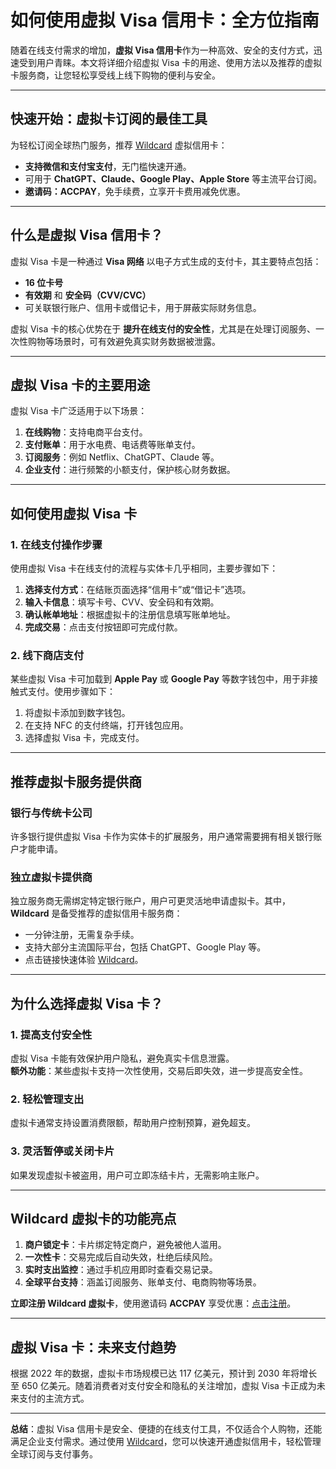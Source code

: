 # 如何使用虚拟 Visa 信用卡：全方位指南

随着在线支付需求的增加，**虚拟 Visa 信用卡**作为一种高效、安全的支付方式，迅速受到用户青睐。本文将详细介绍虚拟 Visa 卡的用途、使用方法以及推荐的虚拟卡服务商，让您轻松享受线上线下购物的便利与安全。

---

## **快速开始：虚拟卡订阅的最佳工具**

为轻松订阅全球热门服务，推荐 [Wildcard](https://bit.ly/bewildcard) 虚拟信用卡：
- **支持微信和支付宝支付**，无门槛快速开通。
- 可用于 **ChatGPT、Claude、Google Play、Apple Store** 等主流平台订阅。
- **邀请码：ACCPAY**，免手续费，立享开卡费用减免优惠。

---

## **什么是虚拟 Visa 信用卡？**

虚拟 Visa 卡是一种通过 **Visa 网络** 以电子方式生成的支付卡，其主要特点包括：
- **16 位卡号**  
- **有效期** 和 **安全码（CVV/CVC）**  
- 可关联银行账户、信用卡或借记卡，用于屏蔽实际财务信息。

虚拟 Visa 卡的核心优势在于 **提升在线支付的安全性**，尤其是在处理订阅服务、一次性购物等场景时，可有效避免真实财务数据被泄露。

---

## **虚拟 Visa 卡的主要用途**

虚拟 Visa 卡广泛适用于以下场景：
1. **在线购物**：支持电商平台支付。  
2. **支付账单**：用于水电费、电话费等账单支付。  
3. **订阅服务**：例如 Netflix、ChatGPT、Claude 等。  
4. **企业支付**：进行频繁的小额支付，保护核心财务数据。

---

## **如何使用虚拟 Visa 卡**

### **1. 在线支付操作步骤**
使用虚拟 Visa 卡在线支付的流程与实体卡几乎相同，主要步骤如下：
1. **选择支付方式**：在结账页面选择“信用卡”或“借记卡”选项。  
2. **输入卡信息**：填写卡号、CVV、安全码和有效期。  
3. **确认帐单地址**：根据虚拟卡的注册信息填写账单地址。  
4. **完成交易**：点击支付按钮即可完成付款。

### **2. 线下商店支付**
某些虚拟 Visa 卡可加载到 **Apple Pay** 或 **Google Pay** 等数字钱包中，用于非接触式支付。使用步骤如下：
1. 将虚拟卡添加到数字钱包。
2. 在支持 NFC 的支付终端，打开钱包应用。
3. 选择虚拟 Visa 卡，完成支付。

---

## **推荐虚拟卡服务提供商**

### **银行与传统卡公司**
许多银行提供虚拟 Visa 卡作为实体卡的扩展服务，用户通常需要拥有相关银行账户才能申请。

### **独立虚拟卡提供商**
独立服务商无需绑定特定银行账户，用户可更灵活地申请虚拟卡。其中，**Wildcard** 是备受推荐的虚拟信用卡服务商：
- 一分钟注册，无需复杂手续。
- 支持大部分主流国际平台，包括 ChatGPT、Google Play 等。
- 点击链接快速体验 [Wildcard](https://bit.ly/bewildcard)。

---

## **为什么选择虚拟 Visa 卡？**

### **1. 提高支付安全性**
虚拟 Visa 卡能有效保护用户隐私，避免真实卡信息泄露。  
**额外功能**：某些虚拟卡支持一次性使用，交易后即失效，进一步提高安全性。

### **2. 轻松管理支出**
虚拟卡通常支持设置消费限额，帮助用户控制预算，避免超支。

### **3. 灵活暂停或关闭卡片**
如果发现虚拟卡被盗用，用户可立即冻结卡片，无需影响主账户。

---

## **Wildcard 虚拟卡的功能亮点**

1. **商户锁定卡**：卡片绑定特定商户，避免被他人滥用。  
2. **一次性卡**：交易完成后自动失效，杜绝后续风险。  
3. **实时支出监控**：通过手机应用即时查看交易记录。  
4. **全球平台支持**：涵盖订阅服务、账单支付、电商购物等场景。

**立即注册 Wildcard 虚拟卡**，使用邀请码 **ACCPAY** 享受优惠：[点击注册](https://bit.ly/bewildcard)。

---

## **虚拟 Visa 卡：未来支付趋势**

根据 2022 年的数据，虚拟卡市场规模已达 117 亿美元，预计到 2030 年将增长至 650 亿美元。随着消费者对支付安全和隐私的关注增加，虚拟 Visa 卡正成为未来支付的主流方式。

---

**总结**：虚拟 Visa 信用卡是安全、便捷的在线支付工具，不仅适合个人购物，还能满足企业支付需求。通过使用 [Wildcard](https://bit.ly/bewildcard)，您可以快速开通虚拟信用卡，轻松管理全球订阅与支付事务。
